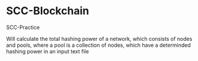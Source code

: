 # SCC-Blockchain
SCC-Practice

Will calculate the total hashing power of a network, which consists of nodes and pools, where a pool is a collection of nodes, which have a determinded hashing power in an input text file
